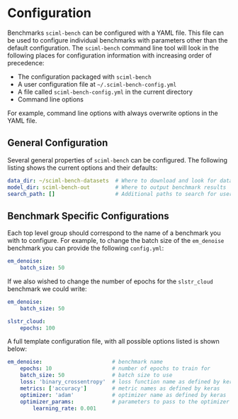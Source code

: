 # Configuration

Benchmarks `sciml-bench` can be configured with a YAML file. This file can be used to configure individual benchmarks with parameters other
than the default configuration. The `sciml-bench` command line tool will look in
the following places for configuration information with increasing order of precedence:

 * The configuration packaged with `sciml-bench`
 * A user configuration file at `~/.sciml-bench-config.yml`
 * A file called `sciml-bench-config.yml` in the current directory
 * Command line options

For example, command line options with always overwrite options in the YAML
file.

## General Configuration

Several general properties of `sciml-bench` can be configured. The following
listing shows the current options and their defaults:

```YAML
data_dir: ~/sciml-bench-datasets  # Where to download and look for datasets
model_dir: sciml-bench-out        # Where to output benchmark results
search_path: []                   # Additional paths to search for user defined benchmarks
```


## Benchmark Specific Configurations

Each top level group should correspond to the name of a benchmark you with to
configure. For example, to change the batch size of the `em_denoise` benchmark
you can provide the following `config.yml`:

```yaml
em_denoise:
    batch_size: 50
```

If we also wished to change the number of epochs for the `slstr_cloud` benchmark
we could write:


```yaml
em_denoise:
    batch_size: 50

slstr_cloud:
    epochs: 100
```

A full template configuration file, with all possible options listed is shown
below:


```yaml
em_denoise:                      # benchmark name
    epochs: 10                   # number of epochs to train for
    batch_size: 50               # batch size to use
    loss: 'binary_crossentropy'  # loss function name as defined by keras
    metrics: ['accuracy']        # metric names as defined by keras
    optimizer: 'adam'            # optimizer name as defined by keras
    optimizer_params:            # parameters to pass to the optimizer object
        learning_rate: 0.001 
```
